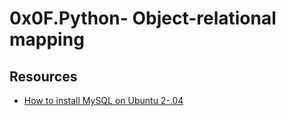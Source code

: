 # 0x0F.Python- Object-relational mapping
## Resources
- [How to install MySQL on Ubuntu 2-.04](https://www.digitalocean.com/community/tutorials/how-to-install-mysql-on-ubuntu-20-04)
